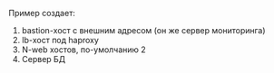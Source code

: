 Пример создает:

1. bastion-хост с внешним адресом (он же сервер мониторинга)
2. lb-хост под haproxy
3. N-web хостов, по-умолчанию 2
4. Сервер БД
